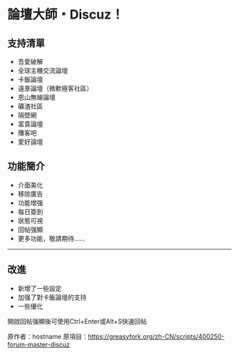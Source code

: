 # 論壇大師・Discuz！
## 支持清單
- 吾愛破解
- 全球主機交流論壇
- 卡飯論壇
- 遠景論壇（微軟極客社區）
- 恩山無線論壇
- 礦渣社區
- 隔壁網
- 富貴論壇
- 賺客吧
- 愛好論壇


## 功能簡介

- 介面美化
- 移除廣告
- 功能增强
- 每日簽到
- 狀態可視
- 回帖强顯
- 更多功能，敬請期待…… 
---
## 改進
- 新增了一些設定
- 加强了對卡飯論壇的支持
- 一些優化

開啟回帖强顯後可使用Ctrl+Enter或Alt+S快速回帖

原作者：hostname
原項目：https://greasyfork.org/zh-CN/scripts/400250-forum-master-discuz

